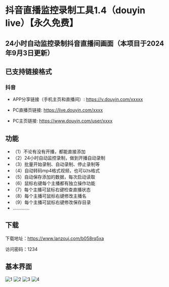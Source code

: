 # 抖音直播监控录制工具1.4（douyin live）【永久免费】

## 24小时自动监控录制抖音直播间画面（本项目于2024年9月3日更新）

## 已支持链接格式

### 抖音

- APP分享链接（手机主页和直播间）: https://v.douyin.com/xxxxx

- PC直播页链接: https://live.douyin.com/xxxx

- PC主页链接: https://www.douyin.com/user/xxxx

## 功能

- （1）不论有没有开播，都能直接添加
- （2）24小时自动监控录制，做到开播自动录制
- （3）批量开始录制、自动录制、停止录制等
- （4）自动转码mp4格式视频，也可以ts格式
- （5）自动保存添加的数据，每次启动读取
- （6）鼠标右键每个主播都有独立操作功能
- （7）每个主播可鼠标右键检查直播状态
- （8）每个主播可鼠标右键修改主播名
- （9）每个主播可鼠标右键修改保存目录
- .............

## 下载

下载地址：https://www.lanzouj.com/b058rq5xa

访问密码：1234

## 基本界面

![1](https://github.com/user-attachments/assets/388e6f82-c6a5-499d-8adc-3aecdef3832d)
![2](https://github.com/user-attachments/assets/315fd7ea-8213-4b25-b5da-35529ce0b8a2)
![3](https://github.com/user-attachments/assets/28fb2d2d-5722-433b-a00d-270ba9c3c775)
![4](https://github.com/user-attachments/assets/29bd037f-4d0a-4e48-a9e5-8abcf5e4d8d6)


